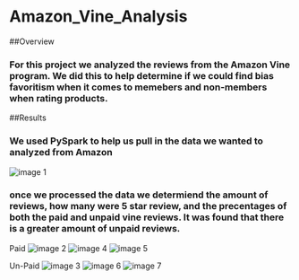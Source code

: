 # Amazon_Vine_Analysis

##Overview
### For this project we analyzed the reviews from the Amazon Vine program. We did this to help determine if we could find bias favoritism when it comes to memebers and non-members when rating products.

##Results
### We used PySpark to help us pull in the data we wanted to analyzed from Amazon 

![image 1](https://user-images.githubusercontent.com/112769590/215011510-65ce3a8f-fbb0-4514-abb7-98c95e323c38.png)


### once we processed the data we determiend the amount of reviews, how many were 5 star review, and the precentages of both the paid and unpaid vine reviews. It was found that there is a greater amount of unpaid reviews. 

Paid
![image 2](https://user-images.githubusercontent.com/112769590/215011775-3f472c4d-4fa2-4dcf-a4db-96a408080a47.png)
![image 4](https://user-images.githubusercontent.com/112769590/215011778-bf4bd6f8-9bb9-43d6-9380-d8cafd3df380.png)
![image 5](https://user-images.githubusercontent.com/112769590/215011781-a972ce58-3391-4930-b5bb-abdc003aa182.png)

Un-Paid
![image 3](https://user-images.githubusercontent.com/112769590/215011860-b90b6255-ca7e-42ba-8820-5df92b66cb9a.png)
![image 6](https://user-images.githubusercontent.com/112769590/215011861-f8df84da-67ba-4491-a37d-44e6dca1a50c.png)
![image 7](https://user-images.githubusercontent.com/112769590/215011862-5453a03b-8373-4b0b-94dd-b54fe45491b7.png)



